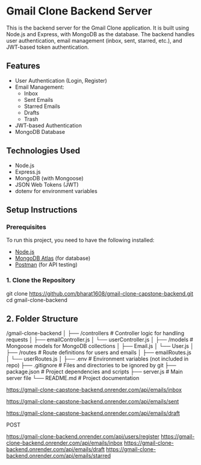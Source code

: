 # Gmail Clone Backend Server

This is the backend server for the Gmail Clone application. It is built using Node.js and Express, with MongoDB as the database. The backend handles user authentication, email management (inbox, sent, starred, etc.), and JWT-based token authentication.

## Features

- User Authentication (Login, Register)
- Email Management:
  - Inbox
  - Sent Emails
  - Starred Emails
  - Drafts
  - Trash
- JWT-based Authentication
- MongoDB Database

## Technologies Used

- Node.js
- Express.js
- MongoDB (with Mongoose)
- JSON Web Tokens (JWT)
- dotenv for environment variables

## Setup Instructions

### Prerequisites

To run this project, you need to have the following installed:

- [Node.js](https://nodejs.org/en/download/)
- [MongoDB Atlas](https://www.mongodb.com/cloud/atlas) (for database)
- [Postman](https://www.postman.com/downloads/) (for API testing)

### 1. Clone the Repository

git clone https://github.com/bharat1608/gmail-clone-capstone-backend.git
cd gmail-clone-backend

 ## 2. Folder Structure

/gmail-clone-backend
│
├── /controllers          # Controller logic for handling requests
│   ├── emailController.js
│   └── userController.js
│
├── /models               # Mongoose models for MongoDB collections
│   ├── Email.js
│   └── User.js
│
├── /routes               # Route definitions for users and emails
│   ├── emailRoutes.js
│   └── userRoutes.js
│
├── .env                  # Environment variables (not included in repo)
├── .gitignore            # Files and directories to be ignored by git
├── package.json          # Project dependencies and scripts
├── server.js             # Main server file
└── README.md             # Project documentation

https://gmail-clone-capstone-backend.onrender.com/api/emails/inbox

https://gmail-clone-capstone-backend.onrender.com/api/emails/sent

https://gmail-clone-capstone-backend.onrender.com/api/emails/draft


POST 

https://gmail-clone-backend.onrender.com/api/users/register
https://gmail-clone-backend.onrender.com/api/emails/inbox
https://gmail-clone-backend.onrender.com/api/emails/draft
https://gmail-clone-backend.onrender.com/api/emails/starred
